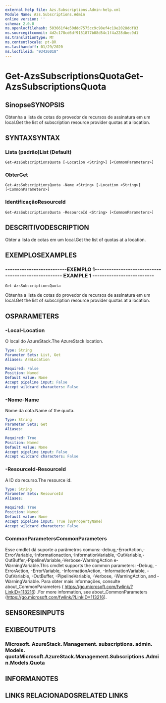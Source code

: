 ```yaml
---
external help file: Azs.Subscriptions.Admin-help.xml
Module Name: Azs.Subscriptions.Admin
online version: ''
schema: 2.0.0
ms.openlocfilehash: 503661f4e50ddd7575cc9c98ef4c19e2028ddf83
ms.sourcegitcommit: 4d2c178cd6df9151877b08d54c1f4a228dbec9d1
ms.translationtype: MT
ms.contentlocale: pt-BR
ms.lasthandoff: 01/29/2020
ms.locfileid: "93426018"
---
```

# <span data-ttu-id="91de7-101">Get-AzsSubscriptionsQuota</span><span class="sxs-lookup"><span data-stu-id="91de7-101">Get-AzsSubscriptionsQuota</span></span>

## <span data-ttu-id="91de7-102">Sinopse</span><span class="sxs-lookup"><span data-stu-id="91de7-102">SYNOPSIS</span></span>
<span data-ttu-id="91de7-103">Obtenha a lista de cotas do provedor de recursos de assinatura em um local.</span><span class="sxs-lookup"><span data-stu-id="91de7-103">Get the list of subscription resource provider quotas at a location.</span></span>

## <span data-ttu-id="91de7-104">SYNTAX</span><span class="sxs-lookup"><span data-stu-id="91de7-104">SYNTAX</span></span>

### <span data-ttu-id="91de7-105">Lista (padrão)</span><span class="sxs-lookup"><span data-stu-id="91de7-105">List (Default)</span></span>
```
Get-AzsSubscriptionsQuota [-Location <String>] [<CommonParameters>]
```

### <span data-ttu-id="91de7-106">Obter</span><span class="sxs-lookup"><span data-stu-id="91de7-106">Get</span></span>
```
Get-AzsSubscriptionsQuota -Name <String> [-Location <String>] [<CommonParameters>]
```

### <span data-ttu-id="91de7-107">Identificação</span><span class="sxs-lookup"><span data-stu-id="91de7-107">ResourceId</span></span>
```
Get-AzsSubscriptionsQuota -ResourceId <String> [<CommonParameters>]
```

## <span data-ttu-id="91de7-108">DESCRITIVO</span><span class="sxs-lookup"><span data-stu-id="91de7-108">DESCRIPTION</span></span>
<span data-ttu-id="91de7-109">Obter a lista de cotas em um local.</span><span class="sxs-lookup"><span data-stu-id="91de7-109">Get the list of quotas at a location.</span></span>

## <span data-ttu-id="91de7-110">EXEMPLOS</span><span class="sxs-lookup"><span data-stu-id="91de7-110">EXAMPLES</span></span>

### <span data-ttu-id="91de7-111">--------------------------EXEMPLO 1--------------------------</span><span class="sxs-lookup"><span data-stu-id="91de7-111">-------------------------- EXAMPLE 1 --------------------------</span></span>
```
Get-AzsSubscriptionsQuota
```

<span data-ttu-id="91de7-112">Obtenha a lista de cotas do provedor de recursos de assinatura em um local.</span><span class="sxs-lookup"><span data-stu-id="91de7-112">Get the list of subscription resource provider quotas at a location.</span></span>

## <span data-ttu-id="91de7-113">OS</span><span class="sxs-lookup"><span data-stu-id="91de7-113">PARAMETERS</span></span>

### <span data-ttu-id="91de7-114">-Local</span><span class="sxs-lookup"><span data-stu-id="91de7-114">-Location</span></span>
<span data-ttu-id="91de7-115">O local do AzureStack.</span><span class="sxs-lookup"><span data-stu-id="91de7-115">The AzureStack location.</span></span>

```yaml
Type: String
Parameter Sets: List, Get
Aliases: ArmLocation

Required: False
Position: Named
Default value: None
Accept pipeline input: False
Accept wildcard characters: False
```

### <span data-ttu-id="91de7-116">-Nome</span><span class="sxs-lookup"><span data-stu-id="91de7-116">-Name</span></span>
<span data-ttu-id="91de7-117">Nome da cota.</span><span class="sxs-lookup"><span data-stu-id="91de7-117">Name of the quota.</span></span>

```yaml
Type: String
Parameter Sets: Get
Aliases: 

Required: True
Position: Named
Default value: None
Accept pipeline input: False
Accept wildcard characters: False
```

### <span data-ttu-id="91de7-118">-ResourceId</span><span class="sxs-lookup"><span data-stu-id="91de7-118">-ResourceId</span></span>
<span data-ttu-id="91de7-119">A ID do recurso.</span><span class="sxs-lookup"><span data-stu-id="91de7-119">The resource id.</span></span>

```yaml
Type: String
Parameter Sets: ResourceId
Aliases: 

Required: True
Position: Named
Default value: None
Accept pipeline input: True (ByPropertyName)
Accept wildcard characters: False
```

### <span data-ttu-id="91de7-120">CommonParameters</span><span class="sxs-lookup"><span data-stu-id="91de7-120">CommonParameters</span></span>
<span data-ttu-id="91de7-121">Esse cmdlet dá suporte a parâmetros comuns:-debug,-ErrorAction,-ErrorVariable,-Informationaction,-InformationVariable,-OutVariable,-OutBuffer,-PipelineVariable,-Verbose-WarningAction e-WarningVariable.</span><span class="sxs-lookup"><span data-stu-id="91de7-121">This cmdlet supports the common parameters: -Debug, -ErrorAction, -ErrorVariable, -InformationAction, -InformationVariable, -OutVariable, -OutBuffer, -PipelineVariable, -Verbose, -WarningAction, and -WarningVariable.</span></span> <span data-ttu-id="91de7-122">Para obter mais informações, consulte about_CommonParameters ( https://go.microsoft.com/fwlink/?LinkID=113216) .</span><span class="sxs-lookup"><span data-stu-id="91de7-122">For more information, see about_CommonParameters (https://go.microsoft.com/fwlink/?LinkID=113216).</span></span>

## <span data-ttu-id="91de7-123">SENSORES</span><span class="sxs-lookup"><span data-stu-id="91de7-123">INPUTS</span></span>

## <span data-ttu-id="91de7-124">EXIBE</span><span class="sxs-lookup"><span data-stu-id="91de7-124">OUTPUTS</span></span>

### <span data-ttu-id="91de7-125">Microsoft. AzureStack. Management. subscriptions. admin. Models. quota</span><span class="sxs-lookup"><span data-stu-id="91de7-125">Microsoft.AzureStack.Management.Subscriptions.Admin.Models.Quota</span></span>

## <span data-ttu-id="91de7-126">INFORMA</span><span class="sxs-lookup"><span data-stu-id="91de7-126">NOTES</span></span>

## <span data-ttu-id="91de7-127">LINKS RELACIONADOS</span><span class="sxs-lookup"><span data-stu-id="91de7-127">RELATED LINKS</span></span>

